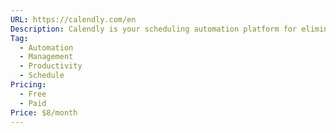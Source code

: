 ```yaml
---
URL: https://calendly.com/en
Description: Calendly is your scheduling automation platform for eliminating the hassle of back-and-forth emails for finding the perfect time — and so much more.
Tag:
  - Automation
  - Management
  - Productivity
  - Schedule
Pricing:
  - Free
  - Paid
Price: $8/month
---
```

